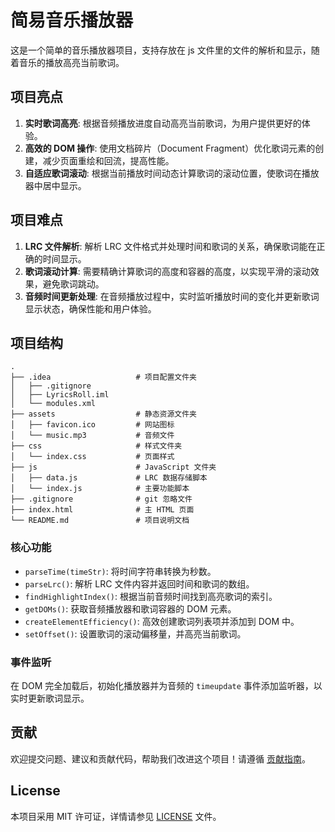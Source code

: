 # 简易音乐播放器

这是一个简单的音乐播放器项目，支持存放在 js 文件里的文件的解析和显示，随着音乐的播放高亮当前歌词。

## 项目亮点

1. **实时歌词高亮**: 根据音频播放进度自动高亮当前歌词，为用户提供更好的体验。
2. **高效的 DOM 操作**: 使用文档碎片（Document Fragment）优化歌词元素的创建，减少页面重绘和回流，提高性能。
3. **自适应歌词滚动**: 根据当前播放时间动态计算歌词的滚动位置，使歌词在播放器中居中显示。

## 项目难点

1. **LRC 文件解析**: 解析 LRC 文件格式并处理时间和歌词的关系，确保歌词能在正确的时间显示。
2. **歌词滚动计算**: 需要精确计算歌词的高度和容器的高度，以实现平滑的滚动效果，避免歌词跳动。
3. **音频时间更新处理**: 在音频播放过程中，实时监听播放时间的变化并更新歌词显示状态，确保性能和用户体验。

## 项目结构

```plain text
.
├── .idea                   # 项目配置文件夹
│   ├── .gitignore
│   ├── LyricsRoll.iml
│   └── modules.xml
├── assets                  # 静态资源文件夹
│   ├── favicon.ico         # 网站图标
│   └── music.mp3           # 音频文件
├── css                     # 样式文件夹
│   └── index.css           # 页面样式
├── js                      # JavaScript 文件夹
│   ├── data.js             # LRC 数据存储脚本
│   └── index.js            # 主要功能脚本
├── .gitignore              # git 忽略文件
├── index.html              # 主 HTML 页面
└── README.md               # 项目说明文档
```

### 核心功能

-   `parseTime(timeStr)`: 将时间字符串转换为秒数。
-   `parseLrc()`: 解析 LRC 文件内容并返回时间和歌词的数组。
-   `findHighlightIndex()`: 根据当前音频时间找到高亮歌词的索引。
-   `getDOMs()`: 获取音频播放器和歌词容器的 DOM 元素。
-   `createElementEfficiency()`: 高效创建歌词列表项并添加到 DOM 中。
-   `setOffset()`: 设置歌词的滚动偏移量，并高亮当前歌词。

### 事件监听

在 DOM 完全加载后，初始化播放器并为音频的 `timeupdate` 事件添加监听器，以实时更新歌词显示。

## 贡献

欢迎提交问题、建议和贡献代码，帮助我们改进这个项目！请遵循 [贡献指南](CONTRIBUTING.md)。

## License

本项目采用 MIT 许可证，详情请参见 [LICENSE](LICENSE) 文件。
